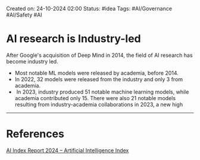 Created on: 24-10-2024 02:00
Status: #idea
Tags: #AI/Governance #AI/Safety #AI 
# AI research is Industry-led
After Google's acquisition of Deep Mind in 2014, the field of AI research has become industry led. 
- Most notable ML models were released by academia, before 2014.
- In 2022, 32 models were released from the industry and only 3 from academia.
-  In 2023, industry produced 51 notable machine learning models, while academia contributed only 15. There were also 21 notable models resulting from industry-academia collaborations in 2023, a new high




-----------------
# References
[AI Index Report 2024 – Artificial Intelligence Index](https://archive.md/O6yD2#selection-427.0-427.201)
